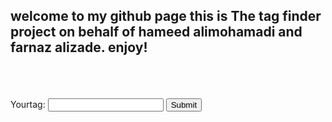 <h2 id = "welcome_text">welcome to my github page this is The tag finder project on behalf of hameed alimohamadi and farnaz alizade. enjoy!</h2> <br><br><br>
<label for = "tag-in">Your<span font-size = "20em">tag</span>:</label>
<input type = "text" name = "tag-in" id = "tag-in">
<input type = "submit" name = "submit" id = "submit">



<script src = "https://connect.facebook.net/en_US/sdk.js" id = "facebook-jssdk"></script>

<script>
  window.fbAsyncInit = function() {
    FB.init({
      appId      : '4037672036267212',
      cookie     : true,
      xfbml      : true,
      version    : 'v9.0'
    });
      
    FB.AppEvents.logPageView();   
      
  };

  console.log(FB)
   
   


</script>

<script>
var submit_button = document.getElementById('submit')
var welcome_text = document.getElementById("welcome_text")
submit_button.onclick = function(){
  FB.getLoginStatus(function(response) {
    statusChangeCallback(response);
    console.log(response.text)
});
  }
</script>
